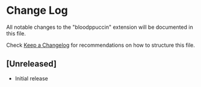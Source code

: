 # Change Log

All notable changes to the "bloodppuccin" extension will be documented in this file.

Check [Keep a Changelog](http://keepachangelog.com/) for recommendations on how to structure this file.

## [Unreleased]

- Initial release
